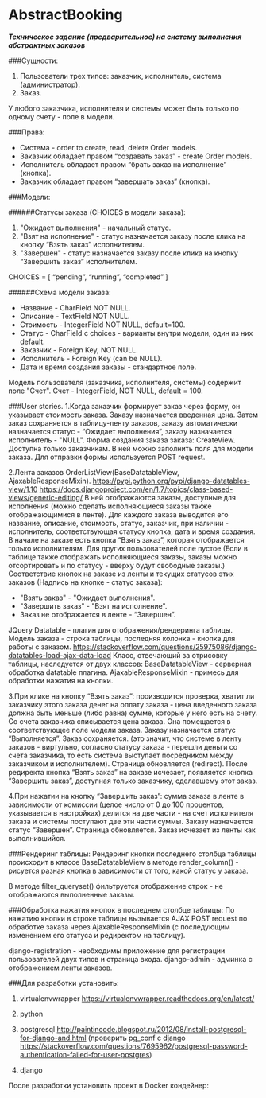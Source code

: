 # AbstractBooking

***Техническое задание (предварительное) на систему выполнения абстрактных заказов***

###Сущности:

1. Пользователи трех типов: заказчик, исполнитель, система (администратор).
2. Заказ.

У любого заказчика, исполнителя и cистемы может быть только по одному счету - поле в модели.

###Права:
- Система - order to create, read, delete Order models.
- Заказчик обладает правом “создавать заказ” - create Order models.
- Исполнитель обладает правом “брать заказ на исполнение” (кнопка).
- Заказчик обладает правом “завершать заказ” (кнопка).


###Модели:

######Статусы заказа (CHOICES в модели заказа):
1. "Ожидает выполнения" - начальный статус.
2. "Взят на исполнение" - статус назначается заказу после клика на кнопку “Взять заказ” исполнителем.
3. "Завершен" - статус назначается заказу после клика на кнопку “Завершить заказ” исполнителем.

CHOICES = [ “pending”, “running”, “completed” ]

######Схема модели заказа:
- Название - CharField NOT NULL.
- Описание - TextField NOT NULL.
- Стоимость - IntegerField NOT NULL, default=100.
- Статус - CharField с choices - варианты внутри модели, один из них default.
- Заказчик - Foreign Key, NOT NULL.
- Исполнитель - Foreign Key (can be NULL).
- Дата и время создания заказы - стандартное поле.

Модель пользователя (заказчика, исполнителя, системы) содержит поле "Счет".
Счет - IntegerField, NOT NULL, default = 100.

###User stories.
1.Когда заказчик формирует заказ через форму, он указывает стоимость заказа. Заказу назначается введенная цена. Затем заказ сохраняется в таблицу-ленту заказов, заказу автоматически назначается статуc - “Ожидает выполнения”, заказу назначается исполнитель - "NULL".
Форма создания заказа заказа: CreateView. Доступна только заказчикам. В ней можно заполнить поля для модели заказа.
Для отправки формы используется POST request.

2.Лента заказов OrderListView(BaseDatatableView, AjaxableResponseMixin).
https://pypi.python.org/pypi/django-datatables-view/1.10
https://docs.djangoproject.com/en/1.7/topics/class-based-views/generic-editing/
В ней отображаются заказы, доступные для исполнения (можно сделать исполняющиеся заказы также отображающимися в ленте). Для каждого заказа выводится его название, описание, стоимость, статус, заказчик, при наличии - исполнитель, соответствующая статусу кнопка, дата и время создания. В начале на заказе есть кнопка “Взять заказ”, которая отображается только исполнителям. Для других пользователей поле пустое (Если в таблице также отображать исполняющиеся заказы, заказы можно отсортировать и по статусу - вверху будут свободные заказы.)
Соответствие кнопок на заказе из ленты и текущих статусов этих заказов (Надпись на кнопке - статус заказа):
- "Взять заказ" - "Ожидает выполнения".
- "Завершить заказ" - "Взят на исполнение".
- Заказ не отображается в ленте - “Завершен”.

JQuery Datatable - плагин для отображения/рендеринга таблицы.
Модель заказа - строка таблицы, последняя колонка - кнопка для работы с заказом.
https://stackoverflow.com/questions/25975086/django-datatables-load-ajax-data-load
Класс, отвечающий за отрисовку таблицы, наследуется от двух классов:
BaseDatatableView - серверная обработка datatable плагина.
AjaxableResponseMixin - примесь для обработки нажатия на кнопки.

3.При клике на кнопку “Взять заказ”:
производится проверка, хватит ли заказчику этого заказа денег на оплату заказа - цена введенного заказа должна быть меньше (либо равна) сумме, которые у него есть на счету. Со счета заказчика списывается цена заказа. Она помещается в соответствующее поле модели заказа. Заказу назначается  статус “Выполняется”. Заказ сохраняется. (это значит, что системе в ленту заказов - виртульно, согласно статусу заказа - перешли деньги со счета заказчика, то есть система выступает посредником между заказчиком и исполнителем).
Страница обновляется (redirect).
После редиректа кнопка “Взять заказ” на заказе исчезает, появляется кнопка “Завершить заказ”, доступная только заказчику, сделавшему этот заказ.

4.При нажатии на кнопку “Завершить заказ”:
сумма заказа в ленте в зависимости от комиссии (целое число от 0 до 100 процентов, указывается в настройках) делится на две части - на счет исполнителя заказа и системы поступают две эти части суммы. Заказу назначается статус “Завершен”. Страница обновляется. Заказ исчезает из ленты как выполнившийся.

###Рендеринг таблицы:
Рендеринг кнопки последнего столбца таблицы происходит в классе BaseDatatableView в методе render_column() - рисуется разная кнопка в зависимости от того, какой статус у заказа.

В методе filter_queryset() фильтруется отображение строк - не отображаются выполненные заказы.

###Обработка нажатия кнопок в последнем столбце таблицы:
По нажатию кнопки в строке таблицы вызывается AJAX POST request по обработке заказа через AjaxableResponseMixin (с последующим изменением его статуса и редиректом на таблицу).

django-registration - необходимы приложение для регистрации пользователей двух типов и страница входа.
django-admin - админка с отображением ленты заказов.


###Для разработки установить:

1. virtualenvwrapper
https://virtualenvwrapper.readthedocs.org/en/latest/

2. python

3. postgresql http://paintincode.blogspot.ru/2012/08/install-postgresql-for-django-and.html
(проверить pg_conf с django https://stackoverflow.com/questions/7695962/postgresql-password-authentication-failed-for-user-postgres)

4. django

  После разработки установить проект в Docker кондейнер:
